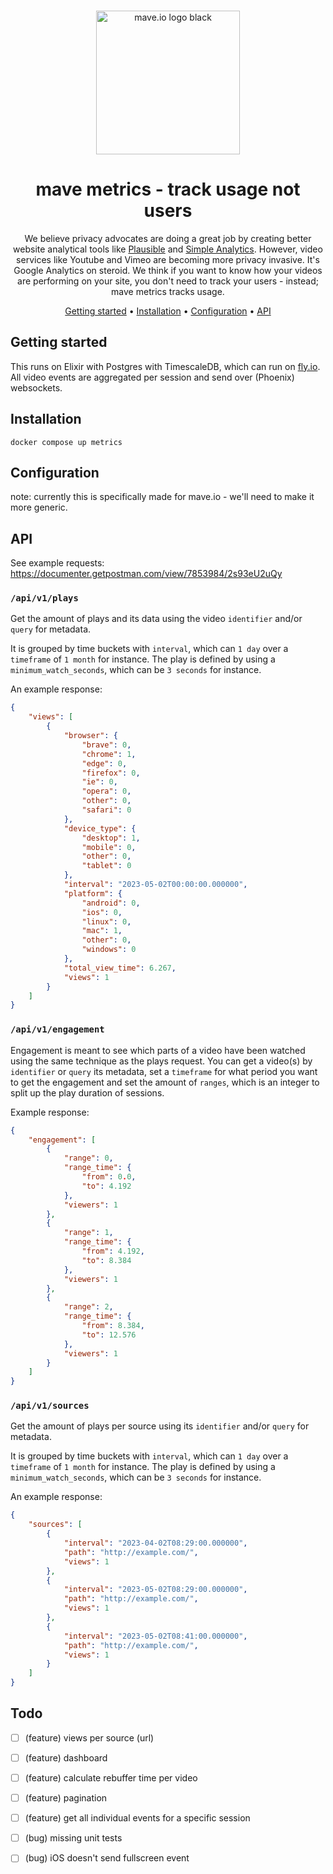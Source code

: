 <div align="center">
<br>
<p>
  <a href="https://mave.io">
    <img src="https://mave.io/images/logo.svg" alt="mave.io logo black" style="width: 230px;">
  </a>
</p>

# mave metrics - track usage not users

We believe privacy advocates are doing a great job by creating better website analytical tools like [Plausible](https://plausible.io/) and [Simple Analytics](https://www.simpleanalytics.com/). However, video services like Youtube and Vimeo are becoming more privacy invasive. It's Google Analytics on steroid. We think if you want to know how your videos are performing on your site, you don't need to track your users - instead; mave metrics tracks usage.

[Getting started](#getting-started) •
[Installation](#installation) •
[Configuration](#configuration) •
[API](#API)

</div>

## Getting started

This runs on Elixir with Postgres with TimescaleDB, which can run on [fly.io](https://fly.io). All video events are aggregated per session and send over (Phoenix) websockets.

## Installation

`docker compose up metrics`

## Configuration

note: currently this is specifically made for mave.io - we'll need to make it more generic.

## API

See example requests: https://documenter.getpostman.com/view/7853984/2s93eU2uQy

### `/api/v1/plays`

Get the amount of plays and its data using the video `identifier` and/or `query` for metadata.

It is grouped by time buckets with `interval`, which can `1 day` over a `timeframe` of `1 month` for instance. The play is defined by using a `minimum_watch_seconds`, which can be `3 seconds` for instance.

An example response:

```json
{
    "views": [
        {
            "browser": {
                "brave": 0,
                "chrome": 1,
                "edge": 0,
                "firefox": 0,
                "ie": 0,
                "opera": 0,
                "other": 0,
                "safari": 0
            },
            "device_type": {
                "desktop": 1,
                "mobile": 0,
                "other": 0,
                "tablet": 0
            },
            "interval": "2023-05-02T00:00:00.000000",
            "platform": {
                "android": 0,
                "ios": 0,
                "linux": 0,
                "mac": 1,
                "other": 0,
                "windows": 0
            },
            "total_view_time": 6.267,
            "views": 1
        }
    ]
}
```

### `/api/v1/engagement`

Engagement is meant to see which parts of a video have been watched using the same technique as the plays request. You can get a video(s) by `identifier` or `query` its metadata, set a `timeframe` for what period you want to get the engagement and set the amount of `ranges`, which is an integer to split up the play duration of sessions.

Example response:

```json
{
    "engagement": [
        {
            "range": 0,
            "range_time": {
                "from": 0.0,
                "to": 4.192
            },
            "viewers": 1
        },
        {
            "range": 1,
            "range_time": {
                "from": 4.192,
                "to": 8.384
            },
            "viewers": 1
        },
        {
            "range": 2,
            "range_time": {
                "from": 8.384,
                "to": 12.576
            },
            "viewers": 1
        }
    ]
}
```

### `/api/v1/sources`

Get the amount of plays per source using its `identifier` and/or `query` for metadata.

It is grouped by time buckets with `interval`, which can `1 day` over a `timeframe` of `1 month` for instance. The play is defined by using a `minimum_watch_seconds`, which can be `3 seconds` for instance.

An example response:

```json
{
    "sources": [
        {
            "interval": "2023-04-02T08:29:00.000000",
            "path": "http://example.com/",
            "views": 1
        },
        {
            "interval": "2023-05-02T08:29:00.000000",
            "path": "http://example.com/",
            "views": 1
        },
        {
            "interval": "2023-05-02T08:41:00.000000",
            "path": "http://example.com/",
            "views": 1
        }
    ]
}
```


## Todo

- [ ] (feature) views per source (url)

- [ ] (feature) dashboard
- [ ] (feature) calculate rebuffer time per video
- [ ] (feature) pagination
- [ ] (feature) get all individual events for a specific session

- [ ] (bug) missing unit tests
- [ ] (bug) iOS doesn't send fullscreen event

